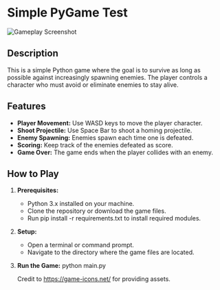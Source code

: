# Simple PyGame Test

![Gameplay Screenshot](https://github.com/Fiery-Noises/PyC2/blob/master/Assets/Game_Pic.PNG)

## Description
This is a simple Python game where the goal is to survive as long as possible against increasingly spawning enemies. The player controls a character who must avoid or eliminate enemies to stay alive.

## Features
- **Player Movement:** Use WASD keys to move the player character.
- **Shoot Projectile:** Use Space Bar to shoot a homing projectile.
- **Enemy Spawning:** Enemies spawn each time one is defeated.
- **Scoring:** Keep track of the enemies defeated as score.
- **Game Over:** The game ends when the player collides with an enemy.

## How to Play
1. **Prerequisites:**
   - Python 3.x installed on your machine.
   - Clone the repository or download the game files.
   - Run pip install -r requirements.txt to install required modules.

2. **Setup:**
   - Open a terminal or command prompt.
   - Navigate to the directory where the game files are located.

3. **Run the Game:**
   python main.py

   Credit to https://game-icons.net/ for providing assets.

